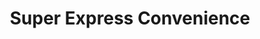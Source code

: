 ---
title: "Super Express Convenience"
url: /toronto/super-express-convenience/
shop: convenience
---